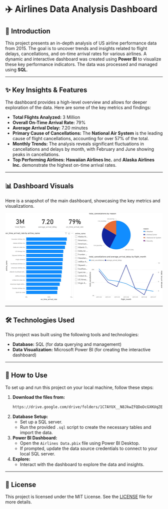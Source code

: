 # ✈️ Airlines Data Analysis Dashboard

## 📖 Introduction

This project presents an in-depth analysis of US airline performance data from 2015. The goal is to uncover trends and insights related to flight delays, cancellations, and on-time arrival rates for various airlines. A dynamic and interactive dashboard was created using **Power BI** to visualize these key performance indicators. The data was processed and managed using **SQL**.

---

## ✨ Key Insights & Features

The dashboard provides a high-level overview and allows for deeper exploration of the data. Here are some of the key metrics and findings:

* **Total Flights Analyzed:** 3 Million
* **Overall On-Time Arrival Rate:** 79%
* **Average Arrival Delay:** 7.20 minutes
* **Primary Cause of Cancellations:** The **National Air System** is the leading cause of flight cancellations, accounting for over 57% of the total.
* **Monthly Trends:** The analysis reveals significant fluctuations in cancellations and delays by month, with February and June showing peaks in cancellations.
* **Top Performing Airlines:** **Hawaiian Airlines Inc.** and **Alaska Airlines Inc.** demonstrate the highest on-time arrival rates.

---

## 📊 Dashboard Visuals

Here is a snapshot of the main dashboard, showcasing the key metrics and visualizations.

![Airlines Performance Dashboard](DashBoard_SS.jpg)

---

## 🛠️ Technologies Used

This project was built using the following tools and technologies:

* **Database:** SQL (for data querying and management)
* **Data Visualization:** Microsoft Power BI (for creating the interactive dashboard)

---

## 🚀 How to Use

To set up and run this project on your local machine, follow these steps:

1.  **Download the files from:**
    ```bash
    https://drive.google.com/drive/folders/1C7AYUX__N8JkwZfQDoDcGXKUqZEZciBE?usp=sharing
    ```
2.  **Database Setup:**
    * Set up a SQL server.
    * Run the provided `.sql` script to create the necessary tables and import the data.
3.  **Power BI Dashboard:**
    * Open the `Airlines Data.pbix` file using Power BI Desktop.
    * If prompted, update the data source credentials to connect to your local SQL server.
4.  **Explore:**
    * Interact with the dashboard to explore the data and insights.

---

## 📄 License

This project is licensed under the MIT License. See the [LICENSE](LICENSE) file for more details.
